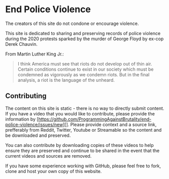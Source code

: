 # End Police Violence

The creators of this site do not condone or encourage violence.

This site is dedicated to sharing and preserving records of police violence
during the 2020 protests sparked by the murder of George Floyd by ex-cop Derek
Chauvin.

From Martin Luther King Jr.:

> I think America must see that riots do not develop out of thin air. Certain
> conditions continue to exist in our society which must be condemned as
> vigorously as we condemn riots. But in the final analysis, a riot is the
> language of the unheard.

## Contributing

The content on this site is static - there is no way to directly submit content.
If you have a video that you would like to contribute, please provide the
information by
[https://github.com/ProgrammingAgainstBrutality/end-police-violence/issues/new][].
Please provide context and a source link, prefferably from Reddit, Twitter,
Youtube or Streamable so the content and be downloaded and preserved.

You can also contribute by downloading copies of these videos to help ensure
they are preserved and continue to be shared in the event that the current
videos and sources are removed.

If you have some experience working with GitHub, please feel free to fork, clone
and host your own copy of this website.
